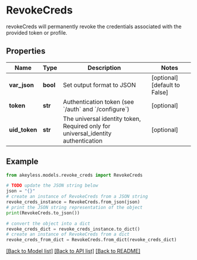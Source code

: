 # RevokeCreds

revokeCreds will permanently revoke the credentials associated with the provided token or profile.

## Properties

Name | Type | Description | Notes
------------ | ------------- | ------------- | -------------
**var_json** | **bool** | Set output format to JSON | [optional] [default to False]
**token** | **str** | Authentication token (see &#x60;/auth&#x60; and &#x60;/configure&#x60;) | [optional] 
**uid_token** | **str** | The universal identity token, Required only for universal_identity authentication | [optional] 

## Example

```python
from akeyless.models.revoke_creds import RevokeCreds

# TODO update the JSON string below
json = "{}"
# create an instance of RevokeCreds from a JSON string
revoke_creds_instance = RevokeCreds.from_json(json)
# print the JSON string representation of the object
print(RevokeCreds.to_json())

# convert the object into a dict
revoke_creds_dict = revoke_creds_instance.to_dict()
# create an instance of RevokeCreds from a dict
revoke_creds_from_dict = RevokeCreds.from_dict(revoke_creds_dict)
```
[[Back to Model list]](../README.md#documentation-for-models) [[Back to API list]](../README.md#documentation-for-api-endpoints) [[Back to README]](../README.md)


